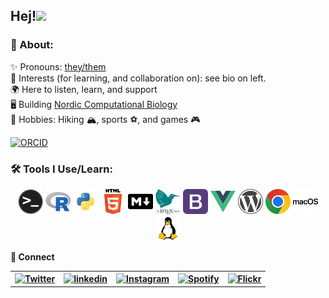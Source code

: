 <p align="center">
  <h2>Hej!<img src="https://media.giphy.com/media/mGcNjsfWAjY5AEZNw6/giphy.gif" width="50"></h2>
</p>

<h3> 📄 About:</h3>

✨ Pronouns: [they/them](https://pronoun.is/they) <br>
🧬 Interests (for learning, and collaboration on): see bio on left. <br>
🌍 Here to listen, learn, and support <br>
🖥 Building [Nordic Computational Biology](https://nordic-compbio.org)<br>
💚 Hobbies: Hiking 🏔, sports ⚽️, and games 🎮

<a href="https://orcid.org/0000-0001-7791-4984" target="_blank"><img alt="ORCID" src="https://img.shields.io/badge/-ORCID-A6CE39?style=flat-square&logo=ORCID&logoColor=white"></a>

<h3> 🛠 Tools I Use/Learn: </h3>

<p align="center">
  
  <div align="center">
  
  <code><img height="40" src="https://raw.githubusercontent.com/github/explore/80688e429a7d4ef2fca1e82350fe8e3517d3494d/topics/terminal/terminal.png"></code>
  <code><img height="40" src="https://raw.githubusercontent.com/github/explore/80688e429a7d4ef2fca1e82350fe8e3517d3494d/topics/r/r.png"></code>
  <code><img height="40" src="https://raw.githubusercontent.com/github/explore/80688e429a7d4ef2fca1e82350fe8e3517d3494d/topics/python/python.png"></code>
  <code><img height="40" src="https://raw.githubusercontent.com/github/explore/80688e429a7d4ef2fca1e82350fe8e3517d3494d/topics/html/html.png"></code>
  <code><img height="40" src="https://raw.githubusercontent.com/github/explore/80688e429a7d4ef2fca1e82350fe8e3517d3494d/topics/markdown/markdown.png"></code>
  <code><img height="40" src="https://raw.githubusercontent.com/github/explore/80688e429a7d4ef2fca1e82350fe8e3517d3494d/topics/latex/latex.png"></code>
  <code><img height="40" src="https://raw.githubusercontent.com/github/explore/80688e429a7d4ef2fca1e82350fe8e3517d3494d/topics/bootstrap/bootstrap.png"></code>
  <code><img height="40" 
src="https://raw.githubusercontent.com/github/explore/80688e429a7d4ef2fca1e82350fe8e3517d3494d/topics/vue/vue.png"></code>
  <code><img height="40" src="https://raw.githubusercontent.com/github/explore/80688e429a7d4ef2fca1e82350fe8e3517d3494d/topics/wordpress/wordpress.png"></code>
  <code><img height="40" src="https://raw.githubusercontent.com/github/explore/80688e429a7d4ef2fca1e82350fe8e3517d3494d/topics/chrome/chrome.png"></code>
  <code><img height="40" src="https://raw.githubusercontent.com/github/explore/80688e429a7d4ef2fca1e82350fe8e3517d3494d/topics/macos/macos.png"></code>
  <code><img height="40" src="https://raw.githubusercontent.com/github/explore/80688e429a7d4ef2fca1e82350fe8e3517d3494d/topics/linux/linux.png"></code>

  </div>
</p>

<!--- <details>
<summary>Click for GitHub Stats</summary> </details
<h3> 📈 GitHub Stats </h3> 

![GitHub stats](https://github-readme-stats.vercel.app/api?username=Nazeeefa&show_icons=t&hide_border=t&theme=radical&count_private=t)
 --->
<p align="left">
  <b>🌈 Connect </b><br>
</p>
<table>
<tr>
  <th> <a href="https://www.twitter.com/_nazeefatima"><img src="https://img.icons8.com/color/50/000000/twitter-squared.png" alt="Twitter"/></a></th>
  <th> <a href="https://www.linkedin.com/in/nazeefafatima"><img src="https://img.icons8.com/color/50/000000/linkedin.png" alt="linkedin"/></a></th>
  <th> <a href="https://www.instagram.com/zeeef"><img src="https://img.icons8.com/color/50/000000/instagram-new.png" alt="Instagram"/></a></th>
  <th> <a href="https://open.spotify.com/user/nazeefa"><img src="https://img.icons8.com/color/50/000000/spotify.png" alt="Spotify"/></a></th>
  <th> <a href="https://www.flickr.com/photos/nazeefafatima"><img src="https://img.icons8.com/color/50/000000/flickr.png" alt="Flickr"/></a></th>
</tr>
</table>

